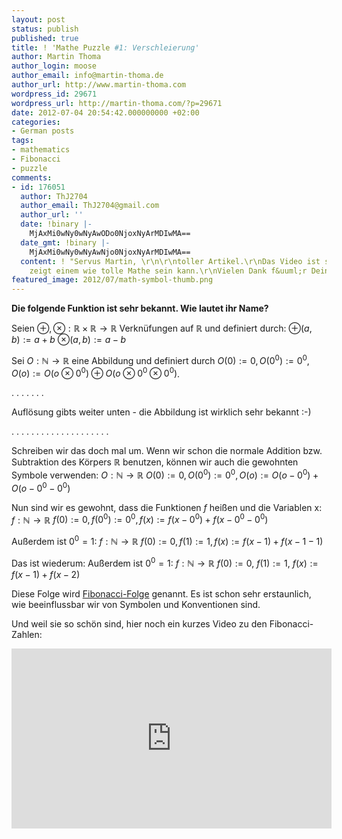 ```yaml
---
layout: post
status: publish
published: true
title: ! 'Mathe Puzzle #1: Verschleierung'
author: Martin Thoma
author_login: moose
author_email: info@martin-thoma.de
author_url: http://www.martin-thoma.com
wordpress_id: 29671
wordpress_url: http://martin-thoma.com/?p=29671
date: 2012-07-04 20:54:42.000000000 +02:00
categories:
- German posts
tags:
- mathematics
- Fibonacci
- puzzle
comments:
- id: 176051
  author: ThJ2704
  author_email: ThJ2704@gmail.com
  author_url: ''
  date: !binary |-
    MjAxMi0wNy0wNyAwODo0NjoxNyArMDIwMA==
  date_gmt: !binary |-
    MjAxMi0wNy0wNyAwNjo0NjoxNyArMDIwMA==
  content: ! "Servus Martin, \r\n\r\ntoller Artikel.\r\nDas Video ist spitze.\r\nEs
    zeigt einem wie tolle Mathe sein kann.\r\nVielen Dank f&uuml;r Deinen Artikel."
featured_image: 2012/07/math-symbol-thumb.png
---
```

<strong>Die folgende Funktion ist sehr bekannt. Wie lautet ihr Name?</strong>

Seien $\oplus, \otimes: \mathbb{R} \times \mathbb{R} \rightarrow \mathbb{R}$ Verkn&uuml;fungen auf $\mathbb{R}$ und definiert durch:
$\oplus(a, b) := a + b$
$\otimes(a, b) := a - b$

Sei $O:\mathbb{N} \rightarrow \mathbb{R}$ eine Abbildung und definiert durch 
$O(0) := 0, O(0^0) := 0^0, O(o) := O(o \otimes 0^0) \oplus O(o \otimes 0^0 \otimes 0^0)$.

.
.
.
.
.
.
.

Aufl&ouml;sung gibts weiter unten - die Abbildung ist wirklich sehr bekannt :-)

.
.
.
.
.
.
.
.
.
.
.
.
.
.
.
.
.
.
.
.

Schreiben wir das doch mal um. Wenn wir schon die normale Addition bzw. Subtraktion des K&ouml;rpers $\mathbb{R}$ benutzen, k&ouml;nnen wir auch die gewohnten Symbole verwenden:
$O:\mathbb{N} \rightarrow \mathbb{R}$
$O(0) := 0, O(0^0) := 0^0, O(o) := O(o - 0^0) + O(o - 0^0 - 0^0)$

Nun sind wir es gewohnt, dass die Funktionen $f$ hei&szlig;en und die Variablen x:
$f:\mathbb{N} \rightarrow \mathbb{R}$
$f(0) := 0, f(0^0) := 0^0, f(x) := f(x - 0^0) + f(x - 0^0 - 0^0)$

Au&szlig;erdem ist $0^0 = 1$:
$f:\mathbb{N} \rightarrow \mathbb{R}$
$f(0) := 0, f(1) := 1, f(x) := f(x - 1) + f(x - 1 - 1)$

Das ist wiederum:
Au&szlig;erdem ist $0^0 = 1$:
$f:\mathbb{N} \rightarrow \mathbb{R}$
$f(0) := 0$, 
$f(1) := 1$, 
$f(x) := f(x - 1) + f(x - 2)$

Diese Folge wird <a href="http://de.wikipedia.org/wiki/Fibonacci-Folge">Fibonacci-Folge</a> genannt. Es ist schon sehr erstaunlich, wie beeinflussbar wir von Symbolen und Konventionen sind.

Und weil sie so sch&ouml;n sind, hier noch ein kurzes Video zu den Fibonacci-Zahlen:
<iframe width="512" height="288" src="http://www.youtube.com/embed/kkGeOWYOFoA" frameborder="0" allowfullscreen></iframe>
